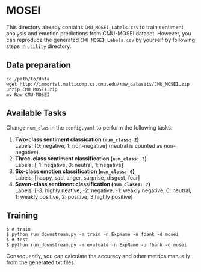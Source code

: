 # MOSEI

This directory already contains `CMU_MOSEI_Labels.csv` to train 
sentiment analysis and emotion predictions from CMU-MOSEI dataset. 
However, you can reproduce the generated `CMU_MOSEI_Labels.csv` by yourself 
by following steps in `utility` directory.


## Data preparation

```
cd /path/to/data 
wget http://immortal.multicomp.cs.cmu.edu/raw_datasets/CMU_MOSEI.zip
unzip CMU_MOSEI.zip 
mv Raw CMU-MOSEI
```

## Available Tasks
Change `num_clas` in the `config.yaml` to perform the following tasks:   
1. **Two-class sentiment classication (`num_class: 2`)**  
Labels: [0: negative, 1: non-negative] (neutral is counted as non-negative).  
2. **Three-class sentiment classification (`num_class: 3`)**  
Labels: [-1: negative, 0: neutral, 1: negative]  
3. **Six-class emotion classification (`num_class: 6`)**  
Labels: [happy, sad, anger, surprise, disgust, fear]  
4. **Seven-class sentiment classification (`num_clases: 7`)**  
Labels: [-3: highly neative, -2: negative, -1: weakly negative, 0: neutral, 1: weakly positive, 2: positive, 3 highly positive]


## Training
~~~
$ # train
$ python run_downstream.py -m train -n ExpName -u fbank -d mosei
$ # test
$ python run_downstream.py -m evaluate -n ExpName -u fbank -d mosei
~~~
Consequently, you can calculate the accuracy and other metrics manually from the generated txt files.


